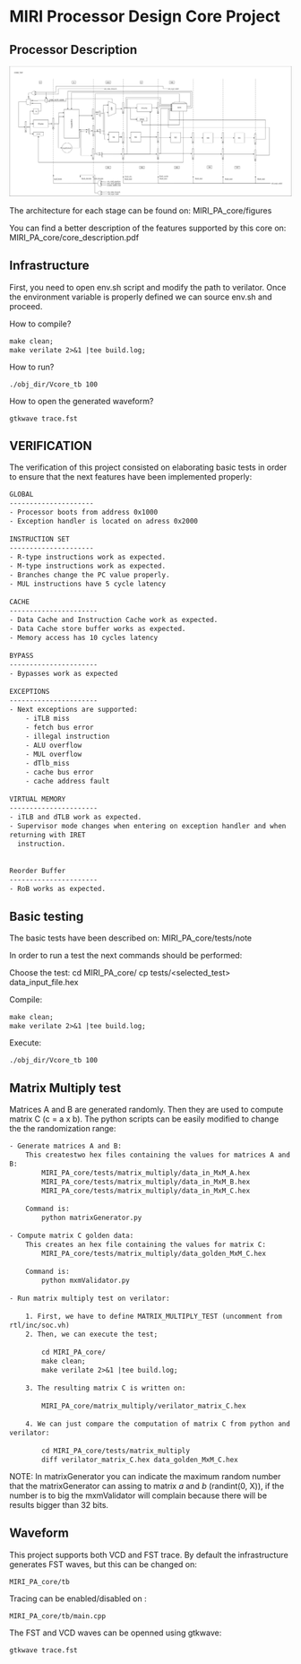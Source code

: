 # MIRI Processor Design Core Project

Processor Description
--------------------

![Processor Description](figures/PA-SCHEMATICS-core_top_paths.png)

The architecture for each stage can be found on:
    MIRI_PA_core/figures

You can find a better description of the features supported by this core on:
    MIRI_PA_core/core_description.pdf

Infrastructure
--------------------
First, you need to open env.sh script and modify the path to verilator. Once the environment variable is properly defined we can source env.sh and proceed.

How to compile?

    make clean; 
    make verilate 2>&1 |tee build.log; 

How to run?

    ./obj_dir/Vcore_tb 100

How to open the generated waveform?
    
    gtkwave trace.fst


VERIFICATION
--------------------

The verification of this project consisted on elaborating basic tests in order to ensure 
that the next features have been implemented properly:

    GLOBAL
    ---------------------
    - Processor boots from address 0x1000
    - Exception handler is located on adress 0x2000

    INSTRUCTION SET
    ---------------------
    - R-type instructions work as expected.
    - M-type instructions work as expected.
    - Branches change the PC value properly.
    - MUL instructions have 5 cycle latency

    CACHE
    ----------------------
    - Data Cache and Instruction Cache work as expected.
    - Data Cache store buffer works as expected.
    - Memory access has 10 cycles latency

    BYPASS
    ----------------------
    - Bypasses work as expected

    EXCEPTIONS
    ----------------------
    - Next exceptions are supported:
        - iTLB miss
        - fetch bus error  
        - illegal instruction
        - ALU overflow
        - MUL overflow
        - dTlb_miss        
        - cache bus error  
        - cache address fault

    VIRTUAL MEMORY
    ----------------------
    - iTLB and dTLB work as expected.
    - Supervisor mode changes when entering on exception handler and when returning with IRET
      instruction.


    Reorder Buffer
    ----------------------
    - RoB works as expected.


Basic testing
--------------------
The basic tests have been described on:
    MIRI_PA_core/tests/note

In order to run a test the next commands should be performed:

Choose the test:
    cd MIRI_PA_core/
    cp tests/<selected_test> data_input_file.hex


Compile:

    make clean; 
    make verilate 2>&1 |tee build.log; 

Execute:

    ./obj_dir/Vcore_tb 100


Matrix Multiply test
--------------------

Matrices A and B are generated randomly. Then they are used to compute matrix C (c = a x b). The python scripts
can be easily modified to change the the randomization range:

    - Generate matrices A and B:
        This createstwo hex files containing the values for matrices A and B: 
            MIRI_PA_core/tests/matrix_multiply/data_in_MxM_A.hex
            MIRI_PA_core/tests/matrix_multiply/data_in_MxM_B.hex
            MIRI_PA_core/tests/matrix_multiply/data_in_MxM_C.hex

        Command is:
            python matrixGenerator.py

    - Compute matrix C golden data:
        This creates an hex file containing the values for matrix C: 
            MIRI_PA_core/tests/matrix_multiply/data_golden_MxM_C.hex
        
        Command is:
            python mxmValidator.py

    - Run matrix multiply test on verilator:

        1. First, we have to define MATRIX_MULTIPLY_TEST (uncomment from rtl/inc/soc.vh)
        2. Then, we can execute the test;

            cd MIRI_PA_core/
            make clean; 
            make verilate 2>&1 |tee build.log;

        3. The resulting matrix C is written on:  
              
            MIRI_PA_core/matrix_multiply/verilator_matrix_C.hex

        4. We can just compare the computation of matrix C from python and verilator:
            
            cd MIRI_PA_core/tests/matrix_multiply
            diff verilator_matrix_C.hex data_golden_MxM_C.hex

NOTE: In matrixGenerator you can indicate the maximum random number that the matrixGenerator can assing to matrix *a* and *b* (randint(0, X)), if the number is to big the mxmValidator will complain because there will be results bigger than 32 bits. 


Waveform
--------------------

This project supports both VCD and FST trace. By default the infrastructure generates FST waves, but this can be changed on:

    MIRI_PA_core/tb

Tracing can be enabled/disabled on : 

    MIRI_PA_core/tb/main.cpp


The FST and VCD waves can be openned using gtkwave:

    gtkwave trace.fst


